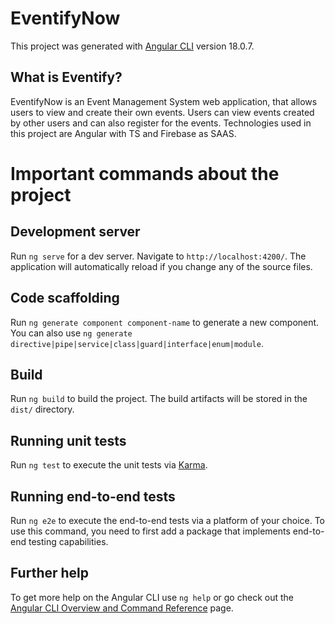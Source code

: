 # EventifyNow

This project was generated with [Angular CLI](https://github.com/angular/angular-cli) version 18.0.7.

## What is Eventify?

EventifyNow is an Event Management System web application, that allows users to view and create their own events. Users can view events created by other users and can also register for the events. Technologies used in this project are Angular with TS and Firebase as SAAS. 

# Important commands about the project

## Development server

Run `ng serve` for a dev server. Navigate to `http://localhost:4200/`. The application will automatically reload if you change any of the source files.

## Code scaffolding

Run `ng generate component component-name` to generate a new component. You can also use `ng generate directive|pipe|service|class|guard|interface|enum|module`.

## Build

Run `ng build` to build the project. The build artifacts will be stored in the `dist/` directory.

## Running unit tests

Run `ng test` to execute the unit tests via [Karma](https://karma-runner.github.io).

## Running end-to-end tests

Run `ng e2e` to execute the end-to-end tests via a platform of your choice. To use this command, you need to first add a package that implements end-to-end testing capabilities.

## Further help

To get more help on the Angular CLI use `ng help` or go check out the [Angular CLI Overview and Command Reference](https://angular.dev/tools/cli) page.
